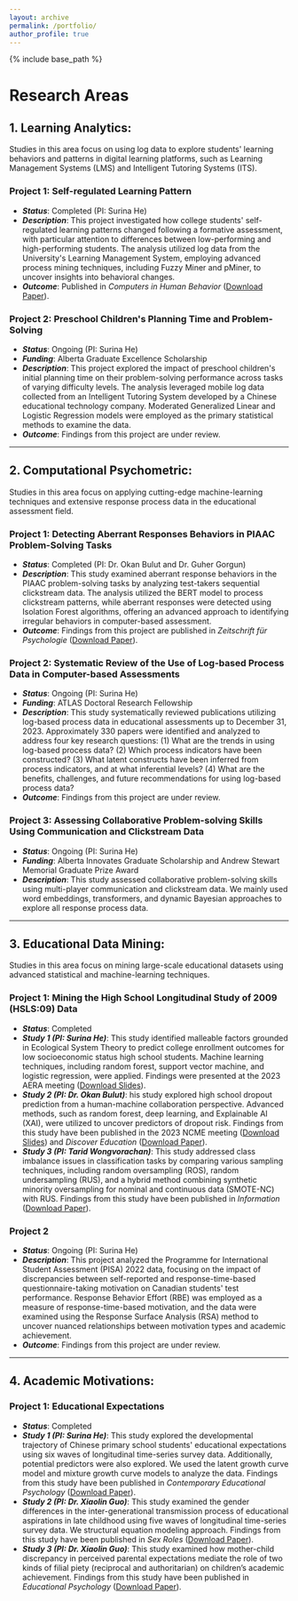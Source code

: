 ```yaml
---
layout: archive
permalink: /portfolio/
author_profile: true
---
```


{% include base_path %}

# Research Areas

## 1. Learning Analytics: 
Studies in this area focus on using log data to explore students' learning behaviors and patterns in digital learning platforms, such as Learning Management Systems (LMS) and Intelligent Tutoring Systems (ITS).

### Project 1: Self-regulated Learning Pattern
* **_Status_**: Completed (PI: Surina He)
* **_Description_**: This project investigated how college students' self-regulated learning patterns changed following a formative assessment, with particular attention to differences between low-performing and high-performing students. The analysis utilized log data from the University's Learning Management System, employing advanced process mining techniques, including Fuzzy Miner and pMiner, to uncover insights into behavioral changes.
* **_Outcome_**: Published in *Computers in Human Behavior* ([Download Paper](files/Paper9SelfRegulatedLearning.pdf)).
  
### Project 2: Preschool Children's Planning Time and Problem-Solving
* **_Status_**: Ongoing (PI: Surina He)
* **_Funding_**: Alberta Graduate Excellence Scholarship
* **_Description_**: This project explored the impact of preschool children's initial planning time on their problem-solving performance across tasks of varying difficulty levels. The analysis leveraged mobile log data collected from an Intelligent Tutoring System developed by a Chinese educational technology company. Moderated Generalized Linear and Logistic Regression models were employed as the primary statistical methods to examine the data.
* **_Outcome_**: Findings from this project are under review.  

****************************************************************

## 2. Computational Psychometric:
Studies in this area focus on applying cutting-edge machine-learning techniques and extensive response process data in the educational assessment field.

### Project 1: Detecting Aberrant Responses Behaviors in PIAAC Problem-Solving Tasks
* **_Status_**: Completed (PI: Dr. Okan Bulut and Dr. Guher Gorgun)
* **_Description_**: This study examined aberrant response behaviors in the PIAAC problem-solving tasks by analyzing test-takers sequential clickstream data. The analysis utilized the BERT model to process clickstream patterns, while aberrant responses were detected using Isolation Forest algorithms, offering an advanced approach to identifying irregular behaviors in computer-based assessment.
* **_Outcome_**: Findings from this project are published in *Zeitschrift für Psychologie* ([Download Paper](files/Paper10Anomaly.pdf)).

### Project 2: Systematic Review of the Use of Log-based Process Data in Computer-based Assessments
* **_Status_**: Ongoing (PI: Surina He)
* **_Funding_**: ATLAS Doctoral Research Fellowship
* **_Description_**: This study systematically reviewed publications utilizing log-based process data in educational assessments up to December 31, 2023. Approximately 330 papers were identified and analyzed to address four key research questions: (1) What are the trends in using log-based process data? (2) Which process indicators have been constructed? (3) What latent constructs have been inferred from process indicators, and at what inferential levels? (4) What are the benefits, challenges, and future recommendations for using log-based process data?
* **_Outcome_**: Findings from this project are under review.  

### Project 3: Assessing Collaborative Problem-solving Skills Using Communication and Clickstream Data
* **_Status_**: Ongoing (PI: Surina He)
* **_Funding_**: Alberta Innovates Graduate Scholarship and Andrew Stewart Memorial Graduate Prize Award
* **_Description_**: This study assessed collaborative problem-solving skills using multi-player communication and clickstream data. We mainly used word embeddings, transformers, and dynamic Bayesian approaches to explore all response process data.

****************************************************************

## 3. Educational Data Mining: 
Studies in this area focus on mining large-scale educational datasets using advanced statistical and machine-learning techniques.

### Project 1: Mining the High School Longitudinal Study of 2009 (HSLS:09) Data
* **_Status_**: Completed
* **_Study 1 (PI: Surina He)_**: This study identified malleable factors grounded in Ecological System Theory to predict college enrollment outcomes for low socioeconomic status high school students. Machine learning techniques, including random forest, support vector machine, and logistic regression, were applied. Findings were presented at the 2023 AERA meeting ([Download Slides](files/04_2023AERAHS.pdf)).
* **_Study 2 (PI: Dr. Okan Bulut)_**: his study explored high school dropout prediction from a human-machine collaboration perspective. Advanced methods, such as random forest, deep learning, and Explainable AI (XAI), were utilized to uncover predictors of dropout risk. Findings from this study have been published in the 2023 NCME meeting ([Download Slides](files/08_2023NCMEHW.pdf)) and *Discover Education* ([Download Paper](files/Paper12DroupOut.pdf)).
* **_Study 3 (PI: Tarid Wongvorachan)_**: This study addressed class imbalance issues in classification tasks by comparing various sampling techniques, including random oversampling (ROS), random undersampling (RUS), and a hybrid method combining synthetic minority oversampling for nominal and continuous data (SMOTE-NC) with RUS. Findings from this study have been published in *Information* ([Download Paper](files/Paper8Undersampling.pdf)).
  
### Project 2
* **_Status_**: Ongoing (PI: Surina He)
* **_Description_**: This project analyzed the Programme for International Student Assessment (PISA) 2022 data, focusing on the impact of discrepancies between self-reported and response-time-based questionnaire-taking motivation on Canadian students' test performance. Response Behavior Effort (RBE) was employed as a measure of response-time-based motivation, and the data were examined using the Response Surface Analysis (RSA) method to uncover nuanced relationships between motivation types and academic achievement.
* **_Outcome_**: Findings from this project are under review.

****************************************************************

## 4. Academic Motivations:
### Project 1: Educational Expectations
* **_Status_**: Completed
* **_Study 1 (PI: Surina He)_**: This study explored the developmental trajectory of Chinese primary school students' educational expectations using six waves of longitudinal time-series survey data. Additionally, potential predictors were also explored. We used the latent growth curve model and mixture growth curve models to analyze the data. Findings from this study have been published in *Contemporary Educational Psychology* ([Download Paper](files/Paper7TrajectoriesExpectations.pdf)).
* **_Study 2 (PI: Dr. Xiaolin Guo)_**: This study examined the gender differences in the inter-generational transmission process of educational aspirations in late childhood using five waves of longitudinal time-series survey data. We structural equation modeling approach. Findings from this study have been published in *Sex Roles* ([Download Paper](files/Paper5IntergenerationalTransmission.pdf)).
* **_Study 3 (PI: Dr. Xiaolin Guo)_**: This study examined how mother-child discrepancy in perceived parental expectations mediate the role of two kinds of filial piety (reciprocal and authoritarian) on children’s academic achievement. Findings from this study have been published in *Educational Psychology* ([Download Paper](files/Paper4FilialPiety.pdf)).
